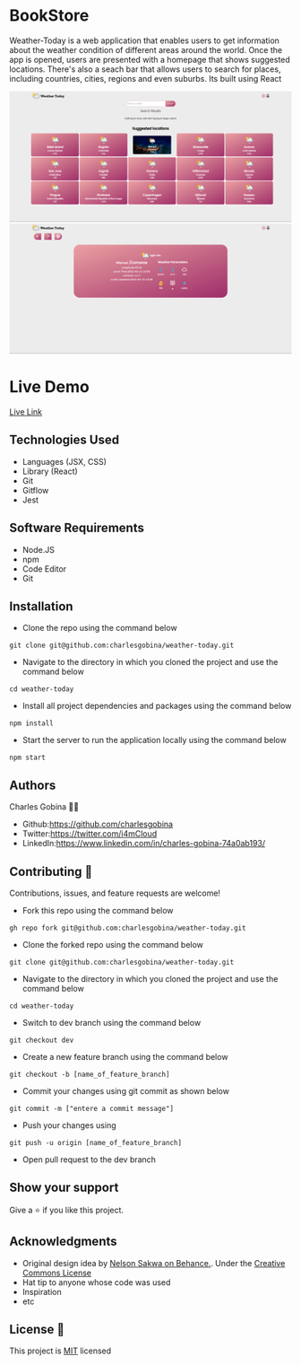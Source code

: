 # BookStore
Weather-Today is a web application that enables users to get information about the weather condition of different areas around the world. Once the app is opened, users are presented with a homepage that shows suggested locations. There's also a seach bar that allows users to search for places, including countries, cities, regions and even suburbs. Its built using React

![](./public/home.png)
![](./public/details.png)

# Live Demo
[Live Link](/)

## Technologies Used
* Languages (JSX, CSS)
* Library (React)
* Git
* Gitflow
* Jest

## Software Requirements
* Node.JS
* npm
* Code Editor
* Git

## Installation
* Clone the repo using the command below

```
git clone git@github.com:charlesgobina/weather-today.git
```

* Navigate to the directory in which you cloned the project and use the command below

```
cd weather-today
```

* Install all project dependencies and packages using the command below

```
npm install
```

* Start the server to run the application locally using the command below

```
npm start
```

## Authors
Charles Gobina :student: 
* Github:https://github.com/charlesgobina 
* Twitter:https://twitter.com/i4mCloud
* LinkedIn:https://www.linkedin.com/in/charles-gobina-74a0ab193/

## Contributing :handshake:
Contributions, issues, and feature requests are welcome!
* Fork this repo using the command below

```
gh repo fork git@github.com:charlesgobina/weather-today.git
```
* Clone the forked repo using the command below

```
git clone git@github.com:charlesgobina/weather-today.git
```

* Navigate to the directory in which you cloned the project and use the command below

```
cd weather-today
```

* Switch to dev branch using the command below

```
git checkout dev
```

* Create a new feature branch using the command below

```
git checkout -b [name_of_feature_branch]
```

* Commit your changes using git commit as shown below

```
git commit -m ["entere a commit message"]
```

* Push your changes using

```
git push -u origin [name_of_feature_branch]
```
* Open pull request to the dev branch


## Show your support
Give a 	:star: if you like this project.

## Acknowledgments
* Original design idea by [Nelson Sakwa on Behance.](https://www.behance.net/gallery/31579789/Ballhead-App-%28Free-PSDs%29). Under the [Creative Commons License](https://creativecommons.org/licenses/by-nc/4.0/)
* Hat tip to anyone whose code was used
* Inspiration
* etc

## License :memo:
This project is [MIT](https://github.com/microverseinc/readme-template/blob/master/MIT.md) licensed